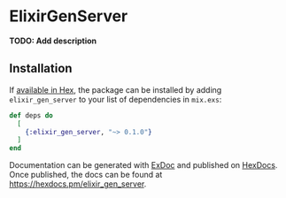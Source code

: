 # ElixirGenServer

**TODO: Add description**

## Installation

If [available in Hex](https://hex.pm/docs/publish), the package can be installed
by adding `elixir_gen_server` to your list of dependencies in `mix.exs`:

```elixir
def deps do
  [
    {:elixir_gen_server, "~> 0.1.0"}
  ]
end
```

Documentation can be generated with [ExDoc](https://github.com/elixir-lang/ex_doc)
and published on [HexDocs](https://hexdocs.pm). Once published, the docs can
be found at <https://hexdocs.pm/elixir_gen_server>.

